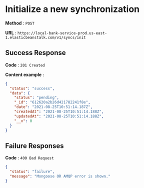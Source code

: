 # Initialize a new synchronization

**Method** : `POST`

**URL** : `https://local-bank-service-prod.us-east-1.elasticbeanstalk.com/v1/syncs/init`

## Success Response

**Code** : `201 Created`

**Content example** :
```json
{
  "status": "success",
  "data": {
    "status": "pending",
    "_id": "612620a2b26d421782241f8e",
    "date": "2021-08-25T10:51:14.187Z",
    "createdAt": "2021-08-25T10:51:14.188Z",
    "updatedAt": "2021-08-25T10:51:14.188Z",
    "__v": 0
  }
}
```

## Failure Responses

**Code** : `400 Bad Request`
```json
{
  "status": "failure",
  "message": "Mongoose OR AMQP error is shown."
}
```
